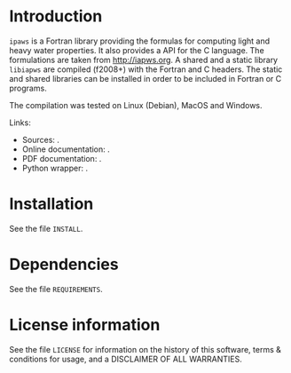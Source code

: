 # Introduction

`ipaws` is a  Fortran library providing the formulas for computing light and heavy water properties.
It also provides a API for the C language. The formulations are taken from http://iapws.org. 
A shared and a static library `libiapws` are compiled (f2008+) with the Fortran and C headers.
The static and shared libraries can be installed in order to be included in Fortran or C programs.

The compilation was tested on Linux (Debian), MacOS and Windows.

Links:

* Sources: [](https://github.com/MilanSkocic/iapws).
* Online documentation: [](https://milanskocic.github.io/iapws/iapws/index.html).
* PDF documentation: [](https://milanskocic.github.io/iapws/iapws/refman.pdf).
* Python wrapper: [](https://milanskocic.github.io/iapws/pyiapws/index.html).

# Installation

See the file `INSTALL`. 


# Dependencies

See the file `REQUIREMENTS`.


# License information

See the file `LICENSE` for information on the history of this
software, terms & conditions for usage, and a DISCLAIMER OF ALL
WARRANTIES.

